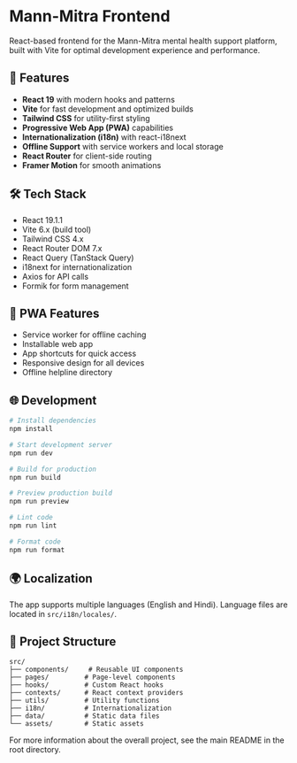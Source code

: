 # Mann-Mitra Frontend

React-based frontend for the Mann-Mitra mental health support platform, built with Vite for optimal development experience and performance.

## 🚀 Features

- **React 19** with modern hooks and patterns
- **Vite** for fast development and optimized builds
- **Tailwind CSS** for utility-first styling
- **Progressive Web App (PWA)** capabilities
- **Internationalization (i18n)** with react-i18next
- **Offline Support** with service workers and local storage
- **React Router** for client-side routing
- **Framer Motion** for smooth animations

## 🛠️ Tech Stack

- React 19.1.1
- Vite 6.x (build tool)
- Tailwind CSS 4.x
- React Router DOM 7.x
- React Query (TanStack Query)
- i18next for internationalization
- Axios for API calls
- Formik for form management

## 📱 PWA Features

- Service worker for offline caching
- Installable web app
- App shortcuts for quick access
- Responsive design for all devices
- Offline helpline directory

## 🌐 Development

```bash
# Install dependencies
npm install

# Start development server
npm run dev

# Build for production
npm run build

# Preview production build
npm run preview

# Lint code
npm run lint

# Format code
npm run format
```

## 🌍 Localization

The app supports multiple languages (English and Hindi). Language files are located in `src/i18n/locales/`.

## 📂 Project Structure

```
src/
├── components/     # Reusable UI components
├── pages/         # Page-level components
├── hooks/         # Custom React hooks
├── contexts/      # React context providers
├── utils/         # Utility functions
├── i18n/          # Internationalization
├── data/          # Static data files
└── assets/        # Static assets
```

For more information about the overall project, see the main README in the root directory.
